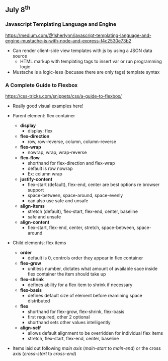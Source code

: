 ## July 8<sup>th</sup>

### Javascript Templating Language and Engine
https://medium.com/@1sherlynn/javascript-templating-language-and-engine-mustache-js-with-node-and-express-f4c2530e73b2

- Can render client-side view templates with js by using a JSON data source 
  - HTML markup with templating tags to insert var or run programming logic 
- Mustache is a logic-less (becuase there are only tags) template syntax

### A Complete Guide to Flexbox
https://css-tricks.com/snippets/css/a-guide-to-flexbox/
- Really good visual examples here! 

- Parent element: flex container
  - **display**
    - display: flex 
  - **flex-direction** 
    - row, row-reverse, column, column-reverse
  - **flex-wrap**
    - nowrap, wrap, wrap-reverse
  - **flex-flow**
    - shorthand for flex-direction and flex-wrap
    - default is row nowrap
    - Ex: column wrap
  - **justify-content**
    - flex-start (default), flex-end, center are best options re browser support
    - space-between, space-around, space-evenly 
    - can also use safe and unsafe
  - **align-items**
    - stretch (default), flex-start, flex-end, center, baseline
    - safe and unsafe
  - **align-content**
    - flex-start, flex-end, center, stretch, space-between, space-around
  
- Child elements: flex items
  - **order**
    - default is 0, controls order they appear in flex container
  - **flex-grow**
    - unitless number, dictates what amount of available sace inside flex container the item should take up
  - **flex-shrink**
    - defines ability for a flex item to shrink if necessary
  - **flex-basis**
    - defines default size of element before reamining space distributed
  - **flex** 
    - shorthand for flex-grow, flex-shrink, flex-basis
    - first required, other 2 optional
    - shorthand sets other values intelligently 
  - **align-self**
    - allows default alignment to be overridden for individual flex items
    - stretch, flex-start, flex-end, center, baseline

- Items laid out following *main axis* (*main-start* to *main-end*) or the cross axis (*cross-start* to *cross-end*)



